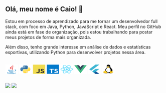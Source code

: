 ## Olá, meu nome é Caio! 👋

Estou em processo de aprendizado para me tornar um desenvolvedor full stack, com foco em Java, Python, JavaScript e React. Meu perfil no GitHub ainda está em fase de organização, pois estou trabalhando para postar meus projetos de forma mais organizada.

Além disso, tenho grande interesse em análise de dados e estatísticas esportivas, utilizando Python para desenvolver projetos nessa área.

<div style="display: inline_block"><br>
    <img align="center" alt="Caio-Java" height="30" width="40" src="https://raw.githubusercontent.com/devicons/devicon/master/icons/java/java-original.svg">
    <img align="center" alt="Caio-Python" height="30" width="40" src="https://raw.githubusercontent.com/devicons/devicon/master/icons/python/python-original.svg">
    <img align="center" alt="Caio-Js" height="30" width="40" src="https://raw.githubusercontent.com/devicons/devicon/master/icons/javascript/javascript-original.svg">
    <img align="center" alt="Caio-Ts" height="30" width="40" src="https://raw.githubusercontent.com/devicons/devicon/master/icons/typescript/typescript-original.svg">
    <img align="center" alt="Caio-React" height="30" width="40" src="https://raw.githubusercontent.com/devicons/devicon/master/icons/react/react-original.svg">
    <img align="center" alt="Caio-Vue" height="30" width="40" src="https://raw.githubusercontent.com/devicons/devicon/master/icons/vuejs/vuejs-original.svg">
    <img align="center" alt="Caio-Flutter" height="30" width="40" src="https://raw.githubusercontent.com/devicons/devicon/master/icons/flutter/flutter-original.svg">
    <img align="center" alt="Caio-Linux" height="30" width="40" src="https://raw.githubusercontent.com/devicons/devicon/master/icons/linux/linux-original.svg">
    
</div>

##

<div> 
</a>
    <a href="https://www.linkedin.com/in/caioaraujo2810/" target="_blank"><img src="https://img.shields.io/badge/-LinkedIn-%230077B5?style=for-the-badge&logo=linkedin&logoColor=white" target="_blank"></a> 
    <a href = "mailto:caioaraujo2810@gmail.com"><img src="https://img.shields.io/badge/Gmail-D14836?style=for-the-badge&logo=gmail&logoColor=white" target="_blank"></a>
</div>
